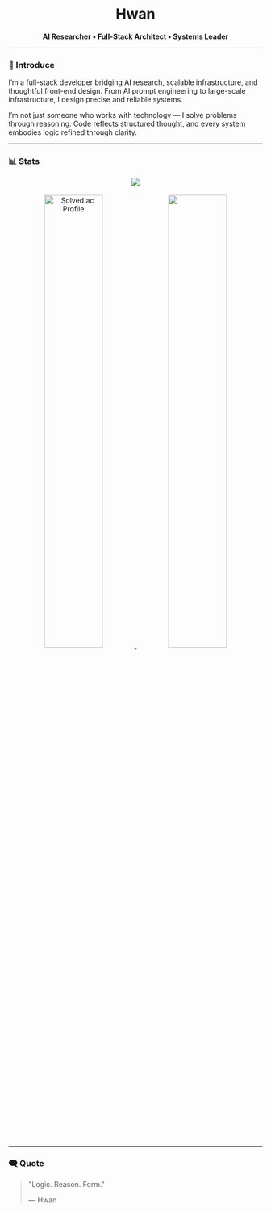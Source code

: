 <h1 align="center">Hwan</h1>
<p align="center"><b>AI Researcher • Full-Stack Architect • Systems Leader</b></p>
<hr>

### 👤 Introduce
I’m a full-stack developer bridging AI research, scalable infrastructure, and thoughtful front-end design. From AI prompt engineering to large-scale infrastructure, I design precise and reliable systems.

I’m not just someone who works with technology — I solve problems through reasoning. Code reflects structured thought, and every system embodies logic refined through clarity.

<hr>

### 📊 Stats
<div align="center">
  <img src="https://github-readme-streak-stats.herokuapp.com?user=667700996&theme=github-dark-blue&background=0d1117&ring=58a6ff&fire=58a6ff&currStreakLabel=58a6ff&sideLabels=c9d1d9&dates=c9d1d9&currStreakNum=c9d1d9&sideNums=c9d1d9&hide_border=true&count_private=true">
</div>
<div align="center" style="margin-top:18px;">
  <a href="https://solved.ac/667700996">
    <img src="http://mazassumnida.wtf/api/generate_badge?boj=667700996" alt="Solved.ac Profile" width="48%">
  </a>
  <img src="https://github-readme-stats.vercel.app/api/top-langs?username=667700996&layout=compact&langs_count=4&hide=scss,MDX,css,html&theme=github_dark&bg_color=0d1117&title_color=58a6ff&text_color=c9d1d9&hide_border=true" width="48%">
</div>

<hr>

### 🗨️ Quote
<blockquote>
  <p>"Logic. Reason. Form."</p>
  <p>— Hwan</p>
</blockquote>
